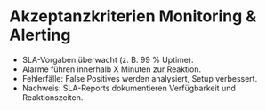 # Akzeptanzkriterien Monitoring & Alerting

- SLA-Vorgaben überwacht (z. B. 99 % Uptime).
- Alarme führen innerhalb X Minuten zur Reaktion.
- Fehlerfälle: False Positives werden analysiert, Setup verbessert.
- Nachweis: SLA-Reports dokumentieren Verfügbarkeit und Reaktionszeiten.

